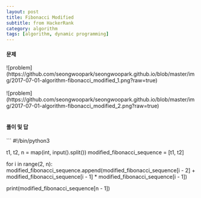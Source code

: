 ```yaml
---
layout: post
title: Fibonacci Modified
subtitle: from HackerRank
category: algorithm
tags: [algorithm, dynamic programming]
---
```


<h4>문제</h4>
![problem](https://github.com/seongwoopark/seongwoopark.github.io/blob/master/img/2017-07-01-algorithm-fibonacci_modified_1.png?raw=true)<br /><br />
![problem](https://github.com/seongwoopark/seongwoopark.github.io/blob/master/img/2017-07-01-algorithm-fibonacci_modified_2.png?raw=true)<br /><br />

<h4>풀이 및 답</h4>
```
#!/bin/python3

t1, t2, n = map(int, input().split())
modified_fibonacci_sequence = [t1, t2]

for i in range(2, n):
    modified_fibonacci_sequence.append(modified_fibonacci_sequence[i - 2] + modified_fibonacci_sequence[i - 1] * modified_fibonacci_sequence[i - 1])

print(modified_fibonacci_sequence[n - 1])
```